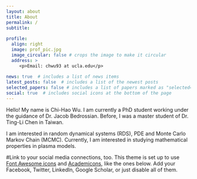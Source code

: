 ```yaml
---
layout: about
title: About
permalink: /
subtitle:
 
profile:
  align: right
  image: prof_pic.jpg
  image_circular: false # crops the image to make it circular
  address: >
     <p>Email: chwu93 at ucla.edu</p>
     
news: true  # includes a list of news items
latest_posts: false  # includes a list of the newest posts
selected_papers: false # includes a list of papers marked as "selected={true}"
social: true  # includes social icons at the bottom of the page
---
```


Hello! My name is Chi-Hao Wu. I am currently a PhD student working under the guidance of Dr. Jacob Bedrossian. Before, I was a master student of Dr. Ting-Li Chen in Taiwan. 

I am interested in random dynamical systems (RDS), PDE and Monte Carlo Markov Chain (MCMC). Currently, I am interested in studying mathematical properties in plasma models. 

#Link to your social media connections, too. This theme is set up to use [Font Awesome icons](http://fortawesome.github.io/Font-Awesome/) and [Academicons](https://jpswalsh.github.io/academicons/), like the ones below. Add your Facebook, Twitter, LinkedIn, Google Scholar, or just disable all of them.
